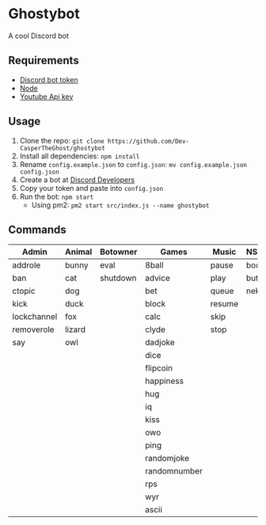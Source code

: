 # Ghostybot

A cool Discord bot

## Requirements

- [Discord bot token](https://discord.com/developers/applications)
- [Node](https://nodejs.org/)
- [Youtube Api key](https://developers.google.com/youtube/v3/getting-started)

## Usage

1. Clone the repo: `git clone https://github.com/Dev-CasperTheGhost/ghostybot`
2. Install all dependencies: `npm install`
3. Rename `config.example.json` to `config.json`: `mv config.example.json config.json`
4. Create a bot at [Discord Developers](https://discord.com/developers/applications)
5. Copy your token and paste into `config.json`
6. Run the bot: `npm start`
   - Using pm2: `pm2 start src/index.js --name ghostybot`

## Commands

| Admin       | Animal | Botowner | Games        | Music  | NSFW  | util         |
| ----------- | ------ | -------- | ------------ | ------ | ----- | ------------ |
| addrole     | bunny  | eval     | 8ball        | pause  | boobs | avatar       |
| ban         | cat    | shutdown | advice       | play   | butt  | botinfo      |
| ctopic      | dog    |          | bet          | queue  | neko  | bugreport    |
| kick        | duck   |          | block        | resume |       | channelinfo  |
| lockchannel | fox    |          | calc         | skip   |       | define       |
| removerole  | lizard |          | clyde        | stop   |       | delete       |
| say         | owl    |          | dadjoke      |        |       | dependencies |
|             |        |          | dice         |        |       | emojis       |
|             |        |          | flipcoin     |        |       | help         |
|             |        |          | happiness    |        |       | instagram    |
|             |        |          | hug          |        |       | minecraft    |
|             |        |          | iq           |        |       | morse        |
|             |        |          | kiss         |        |       | poll         |
|             |        |          | owo          |        |       | randomcolor  |
|             |        |          | ping         |        |       | roleinfo     |
|             |        |          | randomjoke   |        |       | roles        |
|             |        |          | randomnumber |        |       | serverinfo   |
|             |        |          | rps          |        |       | translate    |
|             |        |          | wyr          |        |       | userinfo     |
|             |        |          | ascii          |        |       | wordclock    |
